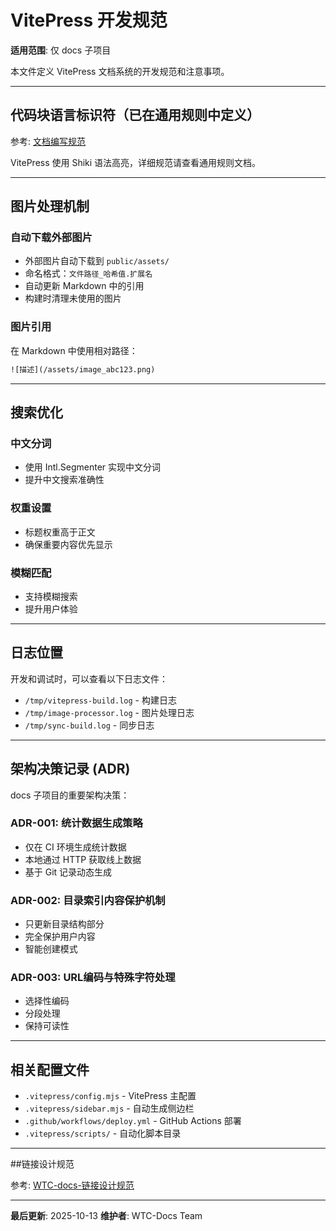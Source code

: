 # VitePress 开发规范

**适用范围**: 仅 docs 子项目

本文件定义 VitePress 文档系统的开发规范和注意事项。

---

## 代码块语言标识符（已在通用规则中定义）

参考: [文档编写规范](/工程-工具/ai-rules/shared/doc-writing)

VitePress 使用 Shiki 语法高亮，详细规范请查看通用规则文档。

---

## 图片处理机制

### 自动下载外部图片

- 外部图片自动下载到 `public/assets/`
- 命名格式：`文件路径_哈希值.扩展名`
- 自动更新 Markdown 中的引用
- 构建时清理未使用的图片

### 图片引用

在 Markdown 中使用相对路径：

```txt
![描述](/assets/image_abc123.png)
```

---

## 搜索优化

### 中文分词

- 使用 Intl.Segmenter 实现中文分词
- 提升中文搜索准确性

### 权重设置

- 标题权重高于正文
- 确保重要内容优先显示

### 模糊匹配

- 支持模糊搜索
- 提升用户体验

---

## 日志位置

开发和调试时，可以查看以下日志文件：

- `/tmp/vitepress-build.log` - 构建日志
- `/tmp/image-processor.log` - 图片处理日志
- `/tmp/sync-build.log` - 同步日志

---

## 架构决策记录 (ADR)

docs 子项目的重要架构决策：

### ADR-001: 统计数据生成策略

- 仅在 CI 环境生成统计数据
- 本地通过 HTTP 获取线上数据
- 基于 Git 记录动态生成

### ADR-002: 目录索引内容保护机制

- 只更新目录结构部分
- 完全保护用户内容
- 智能创建模式

### ADR-003: URL编码与特殊字符处理

- 选择性编码
- 分段处理
- 保持可读性

---

## 相关配置文件

- `.vitepress/config.mjs` - VitePress 主配置
- `.vitepress/sidebar.mjs` - 自动生成侧边栏
- `.github/workflows/deploy.yml` - GitHub Actions 部署
- `.vitepress/scripts/` - 自动化脚本目录

---

##链接设计规范

参考: [WTC-docs-链接设计规范](/工程-工具/WTC-docs链接设计规范)

---

**最后更新**: 2025-10-13
**维护者**: WTC-Docs Team
